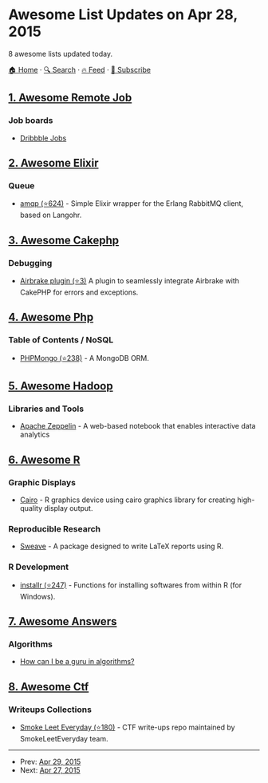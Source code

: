 # Awesome List Updates on Apr 28, 2015

8 awesome lists updated today.

[🏠 Home](/README.md) · [🔍 Search](https://test.trackawesomelist.com/search/) · [🔥 Feed](https://test.trackawesomelist.com/rss.xml) · [📮 Subscribe](https://trackawesomelist.us17.list-manage.com/subscribe?u=d2f0117aa829c83a63ec63c2f&id=36a103854c)



## [1. Awesome Remote Job](/content/lukasz-madon/awesome-remote-job/README.md)

### Job boards

*   [Dribbble Jobs](https://dribbble.com/jobs?location=Anywhere)

## [2. Awesome Elixir](/content/h4cc/awesome-elixir/README.md)

### Queue

*   [amqp (⭐624)](https://github.com/pma/amqp) - Simple Elixir wrapper for the Erlang RabbitMQ client, based on Langohr.

## [3. Awesome Cakephp](/content/FriendsOfCake/awesome-cakephp/README.md)

### Debugging

*   [Airbrake plugin (⭐3)](https://github.com/chrisShick/AirbrakeCake) A plugin to seamlessly integrate Airbrake with CakePHP for errors and exceptions.

## [4. Awesome Php](/content/ziadoz/awesome-php/README.md)

### Table of Contents / NoSQL

*   [PHPMongo (⭐238)](https://github.com/sokil/php-mongo) - A MongoDB ORM.

## [5. Awesome Hadoop](/content/youngwookim/awesome-hadoop/README.md)

### Libraries and Tools

*   [Apache Zeppelin](https://zeppelin.incubator.apache.org/) - A web-based notebook that enables interactive data analytics

## [6. Awesome R](/content/qinwf/awesome-R/README.md)

### Graphic Displays

*   [Cairo](http://cran.r-project.org/web/packages/Cairo/index.html) - R graphics device using cairo graphics library for creating high-quality display output.

### Reproducible Research

*   [Sweave](https://www.statistik.lmu.de/\~leisch/Sweave/) - A package designed to write LaTeX reports using R.

### R Development

*   [installr (⭐247)](https://github.com/talgalili/installr/) - Functions for installing softwares from within R (for Windows).

## [7. Awesome Answers](/content/cyberglot/awesome-answers/README.md)

### Algorithms

*   [How can I be a guru in algorithms?](http://qr.ae/07Px4)

## [8. Awesome Ctf](/content/apsdehal/awesome-ctf/README.md)

### Writeups Collections

*   [Smoke Leet Everyday (⭐180)](https://github.com/smokeleeteveryday/CTF_WRITEUPS) - CTF write-ups repo maintained by SmokeLeetEveryday team.

---

- Prev: [Apr 29, 2015](/content/2015/04/29/README.md)
- Next: [Apr 27, 2015](/content/2015/04/27/README.md)